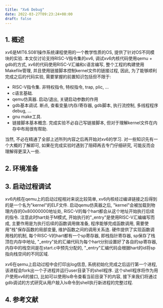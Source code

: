 ```yaml
---
title: "Xv6 Debug"
date: 2022-03-27T09:23:24+08:00
draft: false
---
```


## 1. 概述

xv6是MIT6.S081操作系统课程使用的一个教学性质的OS, 提供了针对OS不同模块的实验. 本文仅讨论支持RISC-V指令集的xv6, 调试xv6内核代码使用qemu + gdb的方式, xv6的代码使用RISC-V汇编和c语言编写, 整个工程的构建使用Makefile管理, 并且使用链接脚本控制kernel文件的链接过程, 因此, 为了能够顺利完成之后的代码实验, 需要掌握的前置知识包括但不限于:

- RISC-V指令集. 非特权指令, 特权指令, trap, plic, ...
- c语言基础.
- qemu仿真器. 启动/退出, 关键启动参数的作用
- gdb基本调试. 断点, 查看变量/内存/寄存器, gdb脚本, 执行流控制, 多线程程序debug, ...
- gnu make工具.
- 链接脚本基本概念. 完成实验不必自己写链接脚本, 但对于理解kernel文件在内存中布局很有帮助.

当然, 不必在精通了全部上述所列内容之后再开始对xv6的学习. 对一些知识先有一个大概的了解即可, 如果在完成实验时遇到了阻碍再去专门仔细研究, 可能反而会理解得更深入一些.

## 2. 环境准备

## 3. 启动过程调试

xv6内核在qemu上的启动过程相对来说比较简单, xv6内核经过编译链接之后得到的是一个名为"kernel"的ELF文件. 启动qemu仿真器之后, "kernel"会被加载到物理内存的0x80000000地址处, RISC-V的每个hart都会从这个地址开始执行后续的指令. 注意此时hart处于M模式, 开始执行的"_entry"是使用RISC-V汇编编写而成, 主要作用是为执行后续的函数调用做准备, 程序能够完成函数调用, 需要使用"栈"保存函数的局部变量, 维护函数之间的调用关系连. 硬件提供了实现函数调用栈的机制, 每个RISC-V的hart都有一个sp寄存器, 即栈指针寄存器, sp保存了栈顶在内存中地址, "_entry"处的汇编代码为每个hart分别设置好了各自的sp寄存器, 内存中的栈空间是在start.c中预先分配的, "_entry"汇编代码会根据hart的id将sp指向栈空间的不同区域.

xv6在qemu上启动过程中会打印出log信息, 系统初始化完成之后运行第一个进程, 该进程会fork出一个子进程并运行user目录下的shell程序. 这个shell程序将作为用户使用xv6的接口, 比如可以使用ls命令查看当前目录下的内容, 接下来我们将通过gdb调试的方式研究从用户敲入ls命令到shell执行新进程的完整过程.

## 4. 参考文献
